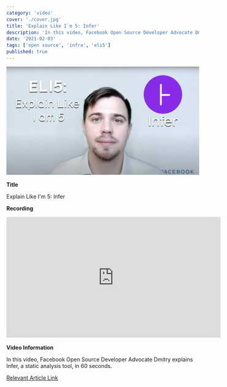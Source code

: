 ```yaml
---
category: 'video'
cover: './cover.jpg'
title: 'Explain Like I`m 5: Infer'
description: 'In this video, Facebook Open Source Developer Advocate Dmitry explains Infer, a static analysis tool.'
date: '2021-02-03'
tags: ['open source', 'infra', 'eli5']
published: true
---
```

![cover](./cover.jpg)

**Title**

Explain Like I'm 5: Infer

**Recording**

<iframe width="560" height="315" src="https://www.youtube.com/embed/swrmPTJAGqQ" title="YouTube video player" frameborder="0" allow="accelerometer; autoplay; clipboard-write; encrypted-media; gyroscope; picture-in-picture" allowfullscreen></iframe>

<br>

**Video Information**

In this video, Facebook Open Source Developer Advocate Dmitry explains Infer, a static analysis tool, in 60 seconds.

[Relevant Article Link]()




